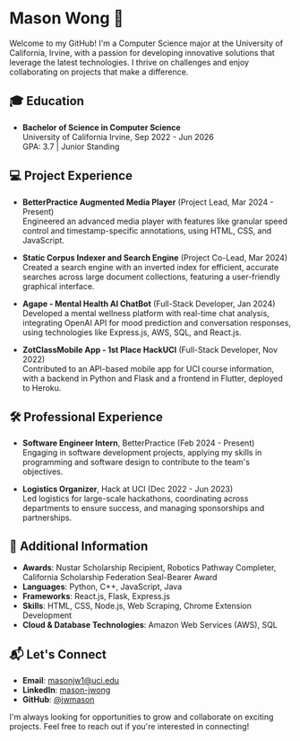 # Mason Wong 🚀

Welcome to my GitHub! I'm a Computer Science major at the University of California, Irvine, with a passion for developing innovative solutions that leverage the latest technologies. I thrive on challenges and enjoy collaborating on projects that make a difference.

## 🎓 Education
- **Bachelor of Science in Computer Science**  
  University of California Irvine, Sep 2022 - Jun 2026  
  GPA: 3.7 | Junior Standing

## 💻 Project Experience
- **BetterPractice Augmented Media Player** (Project Lead, Mar 2024 - Present)  
  Engineered an advanced media player with features like granular speed control and timestamp-specific annotations, using HTML, CSS, and JavaScript.

- **Static Corpus Indexer and Search Engine** (Project Co-Lead, Mar 2024)  
  Created a search engine with an inverted index for efficient, accurate searches across large document collections, featuring a user-friendly graphical interface.

- **Agape - Mental Health AI ChatBot** (Full-Stack Developer, Jan 2024)  
  Developed a mental wellness platform with real-time chat analysis, integrating OpenAI API for mood prediction and conversation responses, using technologies like Express.js, AWS, SQL, and React.js.

- **ZotClassMobile App - 1st Place HackUCI** (Full-Stack Developer, Nov 2022)  
  Contributed to an API-based mobile app for UCI course information, with a backend in Python and Flask and a frontend in Flutter, deployed to Heroku.

## 🛠 Professional Experience
- **Software Engineer Intern**, BetterPractice (Feb 2024 - Present)  
  Engaging in software development projects, applying my skills in programming and software design to contribute to the team's objectives.

- **Logistics Organizer**, Hack at UCI (Dec 2022 - Jun 2023)  
  Led logistics for large-scale hackathons, coordinating across departments to ensure success, and managing sponsorships and partnerships.

## 🌟 Additional Information
- **Awards**: Nustar Scholarship Recipient, Robotics Pathway Completer, California Scholarship Federation Seal-Bearer Award
- **Languages**: Python, C++, JavaScript, Java
- **Frameworks**: React.js, Flask, Express.js
- **Skills**: HTML, CSS, Node.js, Web Scraping, Chrome Extension Development
- **Cloud & Database Technologies**: Amazon Web Services (AWS), SQL

## 📬 Let's Connect
- **Email**: [masonjw1@uci.edu](mailto:masonjw1@uci.edu)
- **LinkedIn**: [mason-jwong](https://www.linkedin.com/in/mason-jwong)
- **GitHub**: [@jwmason](https://github.com/jwmason)

I'm always looking for opportunities to grow and collaborate on exciting projects. Feel free to reach out if you're interested in connecting!
